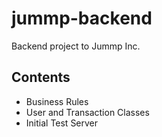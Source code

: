 # jummp-backend
Backend project to Jummp Inc.

## Contents
 - Business Rules
 - User and Transaction Classes
 - Initial Test Server
